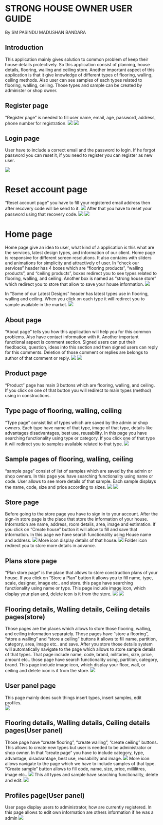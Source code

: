 # STRONG HOUSE OWNER USER GUIDE
By SM PASINDU MADUSHAN BANDARA

## Introduction
This application mainly gives solution to common problem of keep their house details protectively. So this application consist of planning, house details, flooring, walling and ceiling store. Another important aspect of this application is that it give knowledge of different types of flooring, walling, ceiling methods. Also user can see samples of each types related to flooring, walling, ceiling. Those types and sample can be created by administer or shop owner. 

## Register page 
"Register page” is needed to fill user name, email, age, password, address, phone number for registration.
![](https://github.com/pasindumadushan/StrongHouseOwner/blob/master/User%20Guide%20images/Register%20and%20login%20button.PNG) 
![](https://github.com/pasindumadushan/StrongHouseOwner/blob/master/User%20Guide%20images/Register.PNG)

## Login page
User have to include a correct email and the password to login. 
If he forgot password you can reset it, if you need to register you can register as new user.

![](https://github.com/pasindumadushan/StrongHouseOwner/blob/master/User%20Guide%20images/Login.PNG) 

# Reset account page
“Reset account page” you have to fill your registered email address then after recovery code will be send to it. 
![](https://github.com/pasindumadushan/StrongHouseOwner/blob/master/User%20Guide%20images/Reset%20mail%20entering.PNG) 
After that you have to reset your password using that recovery code. 
![](https://github.com/pasindumadushan/StrongHouseOwner/blob/master/User%20Guide%20images/Reset%20to%20new%20password.PNG) 
![](https://github.com/pasindumadushan/StrongHouseOwner/blob/master/User%20Guide%20images/Main%20navigation.PNG) 

# Home page
Home page give an idea to user, what kind of a application is this what are the services, latest design types, and information of our client. Home page is responsive for different screen resolutions. It also contains with sliders and animations for simplicity and attractively of user.
In “check our services” header has 4 boxes which are “flooring products”, “walling products”, and “ceiling products”, boxes redirect you to see types related to flooring, walling, and ceiling. Another box is named as “strong house store” which redirect you to store that allow to save your house information. 
![](https://github.com/pasindumadushan/StrongHouseOwner/blob/master/User%20Guide%20images/Service.PNG) 

In “Some of our Latest Designs” header has latest types use in flooring, walling and ceiling. When you click on each type it will redirect you to sample available in the market.
![](https://github.com/pasindumadushan/StrongHouseOwner/blob/master/User%20Guide%20images/Recent%20item.PNG) 

## About page
“About page” tells you how this application will help you for this common problems. Also have contact information with it.
Another important functional aspect is comment section. Signed users can put their feedbacks, question, ideas into this section and then signed users can reply for this comments. Deletion of those comment or replies are belongs to author of that comment or reply.
![](https://github.com/pasindumadushan/StrongHouseOwner/blob/master/User%20Guide%20images/Comment.PNG) 
![](https://github.com/pasindumadushan/StrongHouseOwner/blob/master/User%20Guide%20images/Comment%20fill.PNG) 

## Product page
“Product” page has main 3 buttons which are flooring, walling, and ceiling. If you click on one of that button you will redirect to main types (method) using in constructions.

## Type page of flooring, walling, ceiling
“Type page” consist list of types which are saved by the admin or shop owners. Each type have name of that type, image of that type, details like advantages disadvantages, best use, reusability. In this page you have searching functionality using type or category. If you click one of that type it will redirect you to samples available related to that type.
![](https://github.com/pasindumadushan/StrongHouseOwner/blob/master/User%20Guide%20images/Types.PNG) 

## Sample pages of flooring, walling, ceiling
“sample page” consist of list of samples which are saved by the admin or shop owners. In this page you have searching functionality using name or code. User allows to see more details of that sample. Each sample displays the name, code, size and price according to sizes.
![](https://github.com/pasindumadushan/StrongHouseOwner/blob/master/User%20Guide%20images/Samples.PNG) 
![](https://github.com/pasindumadushan/StrongHouseOwner/blob/master/User%20Guide%20images/sample%20more.PNG) 

## Store page
Before going to the store page you have to sign in to your account. After the sign-in store page is the place that store the information of your house. Information are name, address, room details, area, image and estimation. If you click on “Create house” button it will allow to fill and save that information. In this page we have search functionality using House name and address.
![](https://github.com/pasindumadushan/StrongHouseOwner/blob/master/User%20Guide%20images/House%20details.PNG) 
More icon display details of that house.
![](https://github.com/pasindumadushan/StrongHouseOwner/blob/master/User%20Guide%20images/House%20more.PNG) 
Folder icon redirect you to store more details in advance.

## Plans store page
"Plan store page” is the place that allows to store construction plans of your house. If you click on “Store a Plan” button it allows you to fill name, type, scale, designer, image etc.. and store. this page have searching functionality using name or type.
This page include image icon, which display your plan and, delete icon is it from the store.
![](https://github.com/pasindumadushan/StrongHouseOwner/blob/master/User%20Guide%20images/Plan%20store.PNG) 
![](https://github.com/pasindumadushan/StrongHouseOwner/blob/master/User%20Guide%20images/image%20display.PNG) 

## Flooring details, Walling details, Ceiling details pages(store)
Those pages are the places which allows to store those flooring, walling, and ceiling information separately. Those pages have “store a flooring”, “store a walling” and “store a ceiling” buttons it allows to fill name, partition, category, area, image etc.. and save. After you store those details system will automatically navigate to the page which allows to store sample details of that types. That page include name, code, brand, militaries, size, price, amount etc..  those page have search functionality using, partition, category, brand.
This page include image icon, which display your floor, wall, or ceiling and delete icon is it from the store.
![](https://github.com/pasindumadushan/StrongHouseOwner/blob/master/User%20Guide%20images/Store%20More.PNG) 

## User panel page
This page mainly does such things insert types, insert samples, edit profiles.  
![](https://github.com/pasindumadushan/StrongHouseOwner/blob/master/User%20Guide%20images/User%20panel.PNG) 

## Flooring details, Walling details, Ceiling details pages(User panel)
Those page have “create flooring”, “create walling”, “create ceiling” buttons. This allows to create new types but user is needed to be administrator or shop owner. In that “create page” you have to include category, type, advantage, disadvantage, best use, reusability and image.
![](https://github.com/pasindumadushan/StrongHouseOwner/blob/master/User%20Guide%20images/User%20panel%20.PNG) 
More icon allows navigate to the page which we have to include samples of that type. “Create sample” button allows to fill code, name, size, price, millilitres, image etc..
![](https://github.com/pasindumadushan/StrongHouseOwner/blob/master/User%20Guide%20images/More%20user%20panel.PNG) 
This all types and sample have searching functionality, delete and  edit.
![](https://github.com/pasindumadushan/StrongHouseOwner/blob/master/User%20Guide%20images/Samples.PNG) 

## Profiles page(User panel)
User page display users to administrator, how are currently registered. 
In this page allows to edit own information are others information if he was a admin 
![](https://github.com/pasindumadushan/StrongHouseOwner/blob/master/User%20Guide%20images/profile%20details.PNG) 

